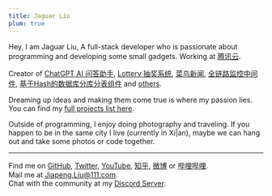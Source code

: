 ```yaml
---
title: Jaguar Liu
plum: true
---
```

Hey, I am Jaguar Liu, A full-stack developer who is passionate about programming and developing some small gadgets. Working at [<span i-fxemoji:penguin /> 腾讯云](https://cloud.tencent.com/).

Creator of [ChatGPT AI 问答助手](https://gitee.com/ashbur-e/chatbot-api-go), [Lottery 抽奖系统](https://gitee.com/ashbur-e/lottery), [菜鸟新闻](https://gitee.com/ashbur-e/rookie-news), [全链路监控中间件](https://gitee.com/ashbur-e/java-agent-link-monitoring), [基于Hash的数据库分库分表组件](https://gitee.com/ashbur-e/ashbur-db-router-spring-boot-starter) and [others](/projects).<br>

Dreaming up ideas and making them come true is where my passion lies. You can find my [full projects list here](/projects). 

Outside of programming, I enjoy doing photography and traveling. If you happen to be in the same city I live (currently in Xi|an), maybe we can hang out and take some photos or code together.

***

Find me on [<span i-simple-icons-github /> GitHub](https://github.com/Eumenides1), [<span i-simple-icons-twitter /> Twitter](https://www.twitter.com/jaguarliu), [<span i-simple-icons-youtube /> YouTube](https://www.youtube.com/jaguarliu), [<span i-simple-icons-zhihu /> 知乎](https://www.zhihu.com/people/fei-xiang-de-la-la-la), [<span i-simple-icons-sinaweibo /> 微博](https://weibo.com/u/7485197193) or [<span i-simple-icons-bilibili /> 哔哩哔哩](https://space.bilibili.com/386200342).<br>
Mail me at [Jiapeng.Liu@111.com](mailto:Jiapeng.Liu@111.com).<br>
Chat with the community at my [<span i-simple-icons-discord /> Discord Server](https://chat.antfu.me).

